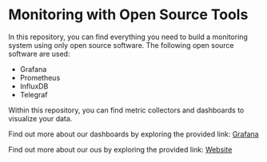 # Monitoring with Open Source Tools
In this repository, you can find everything you need to build a monitoring system using only open source software. The following open source software are used:
- Grafana
- Prometheus
- InfluxDB
- Telegraf

Within this repository, you can find metric collectors and dashboards to visualize your data.

Find out more about our dashboards by exploring the provided link: [Grafana](https://grafana.com/orgs/jantrachsler) 

Find out more about our ous by exploring the provided link: [Website](https://furycode.org/) 
